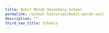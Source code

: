 ```yaml
---
title: Bukit Merah Secondary School
permalink: /school-histories/bukit-merah-sec/
description: ""
third_nav_title: Schools
---
```



